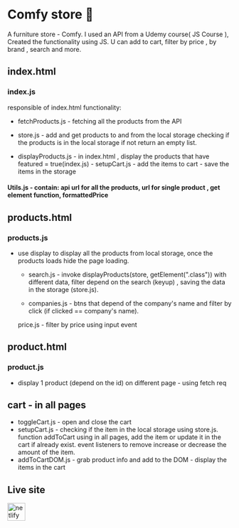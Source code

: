 # Comfy store 🏪
A furniture store - Comfy. I used an API from a Udemy course( JS Course ), Created the functionality using JS. U can add to cart, filter by price , by brand , search and more.

## index.html
### index.js
responsible of index.html functionality:


 - fetchProducts.js - fetching all the products from the API

 - store.js - add and get products to and from the local storage
    checking if the products is in the local storage if not return an empty list.

 - displayProducts.js - in index.html , display the products that have featured = true(index.js)
        - setupCart.js - add the items to cart
        - save the items in the storage
        
####   Utils.js - contain: api url for all the products, url for single product , get element function, formattedPrice

## products.html
### products.js
- use display to display all the products from local storage, once the products loads hide the page loading.

    - search.js - invoke displayProducts(store, getElement(".class")) with different data, filter depend on the search (keyup) , saving the data in the storage (store.js).

    - companies.js - btns that depend of the company's name and filter by click (if clicked == company's name).

    price.js - filter by price using input event

## product.html
### product.js
- display 1 product (depend on the id) on different page - using fetch req

## cart - in all pages
- toggleCart.js - open and close the cart
- setupCart.js - checking if the item in the local storage using store.js. function addToCart using in all pages, add the item or update it in the cart if already exist.
event listeners to remove increase or decrease the amount of the item.
- addToCartDOM.js - grab product info and add to the DOM - display the items in the cart

## Live site
 <a href="https://store-shira.netlify.app"><img src='https://cdn.jsdelivr.net/npm/simple-icons@3.0.1/icons/netlify.svg' alt='netlify' height='40'></a>

